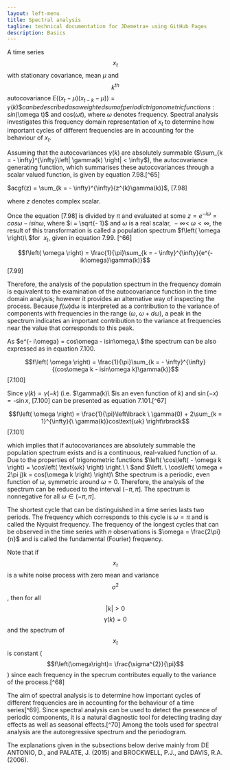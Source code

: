 ```yaml
---
layout: left-menu
title: Spectral analysis
tagline: technical documentation for JDemetra+ using GitHub Pages
description: Basics
---
```


A time series $$x_{t}$$ with stationary covariance, mean $μ$ and
$$k^{th}$$ autocovariance
$E\left( \left( x_{t} - \mu \right)\left( x_{t - k} - \mu \right) \right) = \gamma(k)\$ can be described as a weighted sum of periodic trigonometric functions:
sin$(\omega t)$ and cos$(\omega t)$, where $\omega$ denotes frequency.
Spectral analysis investigates this frequency domain representation of
$x_{t}$ to determine how important cycles of different frequencies are
in accounting for the behaviour of $x_{t}$.

Assuming that the autocovariances $\gamma(k)$ are absolutely summable
($\sum_{k = - \infty}^{\infty}\left| \gamma(k) \right| < \infty$), the
autocovariance generating function, which summarises these
autocovariances through a scalar valued function, is given by equation
7.98.[^65]

 
  $acgf(z) = \sum_{k = - \infty}^{\infty}{z^{k}\gamma(k)}$,   \[7.98\]
 

where $z$ denotes complex scalar.

Once the equation \[7.98\] is divided by $\pi$ and evaluated at some
$z{= e}^{- i\omega} = cos\omega - isin\omega$, where $i = \sqrt{- 1}$
and $\omega$ is a real scalar,$\  - \infty < \ \omega < \infty$, the
result of this transformation is called a population spectrum
$f\left( \omega \right)\ $for $\ x_{t}$, given in equation 7.99. [^66]

 
$$f\left( \omega \right) = \frac{1}{\pi}\sum_{k = - \infty}^{\infty}{e^{- ik\omega}\gamma(k)}$$   \[7.99\]


Therefore, the analysis of the population spectrum in the frequency
domain is equivalent to the examination of the autocovariance function
in the time domain analysis; however it provides an alternative way of
inspecting the process. Because $f\left( \omega \right)\text{dω}$ is
interpreted as a contribution to the variance of components with
frequencies in the range $(\omega,\ \omega + d\omega)$, a peak in the
spectrum indicates an important contribution to the variance at
frequencies near the value that corresponds to this peak.

As $e^{- i\omega} = cos\omega - isin\omega,\ $the spectrum can be also
expressed as in equation 7.100.


$$f\left( \omega \right) = \frac{1}{\pi}\sum_{k = - \infty}^{\infty}{(cos\omega k - isin\omega k)\gamma(k)}$$   \[7.100\]

Since $\gamma(k) = \gamma( - k)$ (i.e. $\gamma(k)\ $is an even function
of $k$) and $\sin{( - x)}\  = \operatorname{-sin}x$, \[7.100\] can be
presented as equation 7.101.[^67]

$$f\left( \omega \right) = \frac{1}{\pi}\left\lbrack \ \gamma(0) + 2\sum_{k = 1}^{\infty}{\ \gamma(k)}cos\text{ωk} \right\rbrack$$   \[7.101\]

which implies that if autocovariances are absolutely summable the
population spectrum exists and is a continuous, real-valued function of
$\omega$. Due to the properties of trigonometric functions
$\left( \cos\left( - \omega k \right) = \cos\left( \text{ωk} \right) \right.\ \ $and
$\left. \ \cos\left( \omega + 2\pi j)k = cos(\omega k \right) \right)\ $the
spectrum is a periodic, even function of $\omega$, symmetric around
$\omega = 0$. Therefore, the analysis of the spectrum can be reduced to
the interval $( - \pi,\pi\rbrack.$ The spectrum is nonnegative for all
$\omega \in ( - \pi,\pi\rbrack$.

The shortest cycle that can be distinguished in a time series lasts two
periods. The frequency which corresponds to this cycle is $\omega = \pi$
and is called the Nyquist frequency. The frequency of the longest cycles
that can be observed in the time series with $n$ observations is
$\omega = \frac{2\pi}{n}$ and is called the fundamental (Fourier)
frequency.

Note that if $$x_{t}$$ is a white noise process with zero mean and
variance $$\sigma^{2}$$, then for all $$\left| k \right| > 0$$
$$\gamma\left(k\right)=0$$ and the spectrum of $$x_{t}$$ is constant
($$f\left(\omega\right)= \frac{\sigma^{2}}{\pi}$$) since each frequency
in the specrum contributes equally to the variance of the process.[^68]

The aim of spectral analysis is to determine how important cycles of
different frequencies are in accounting for the behaviour of a time
series[^69]. Since spectral analysis can be used to detect the presence
of periodic components, it is a natural diagnostic tool for detecting
trading day effects as well as seasonal effects.[^70] Among the tools
used for spectral analysis are the autoregressive spectrum and the
periodogram.

The explanations given in the subsections below derive mainly from DE
ANTONIO, D., and PALATE, J. (2015) and BROCKWELL, P.J., and DAVIS, R.A.
(2006).